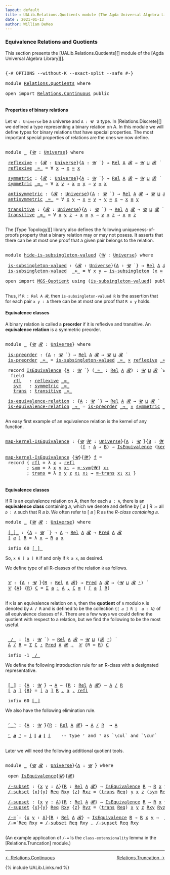 ```yaml
---
layout: default
title : UALib.Relations.Quotients module (The Agda Universal Algebra Library)
date : 2021-01-13
author: William DeMeo
---
```


### <a id="equivalence-relations-and-quotients">Equivalence Relations and Quotients</a>

This section presents the [UALib.Relations.Quotients][] module of the [Agda Universal Algebra Library][].

<pre class="Agda">

<a id="354" class="Symbol">{-#</a> <a id="358" class="Keyword">OPTIONS</a> <a id="366" class="Pragma">--without-K</a> <a id="378" class="Pragma">--exact-split</a> <a id="392" class="Pragma">--safe</a> <a id="399" class="Symbol">#-}</a>

<a id="404" class="Keyword">module</a> <a id="411" href="Relations.Quotients.html" class="Module">Relations.Quotients</a> <a id="431" class="Keyword">where</a>

<a id="438" class="Keyword">open</a> <a id="443" class="Keyword">import</a> <a id="450" href="Relations.Continuous.html" class="Module">Relations.Continuous</a> <a id="471" class="Keyword">public</a>

</pre>


#### <a id="properties-of-binary-relations">Properties of binary relations</a>

Let `𝓤 : Universe` be a universe and `A : 𝓤 ̇` a type.  In [Relations.Discrete][] we defined a type representing a binary relation on A.  In this module we will define types for binary relations that have special properties. The most important special properties of relations are the ones we now define.

<pre class="Agda">

<a id="891" class="Keyword">module</a> <a id="898" href="Relations.Quotients.html#898" class="Module">_</a> <a id="900" class="Symbol">{</a><a id="901" href="Relations.Quotients.html#901" class="Bound">𝓤</a> <a id="903" class="Symbol">:</a> <a id="905" href="Universes.html#205" class="Postulate">Universe</a><a id="913" class="Symbol">}</a> <a id="915" class="Keyword">where</a>

 <a id="923" href="Relations.Quotients.html#923" class="Function">reflexive</a> <a id="933" class="Symbol">:</a> <a id="935" class="Symbol">{</a><a id="936" href="Relations.Quotients.html#936" class="Bound">𝓡</a> <a id="938" class="Symbol">:</a> <a id="940" href="Universes.html#205" class="Postulate">Universe</a><a id="948" class="Symbol">}{</a><a id="950" href="Relations.Quotients.html#950" class="Bound">A</a> <a id="952" class="Symbol">:</a> <a id="954" href="Relations.Quotients.html#901" class="Bound">𝓤</a> <a id="956" href="Universes.html#403" class="Function Operator">̇</a> <a id="958" class="Symbol">}</a> <a id="960" class="Symbol">→</a> <a id="962" href="Relations.Discrete.html#7222" class="Function">Rel</a> <a id="966" href="Relations.Quotients.html#950" class="Bound">A</a> <a id="968" href="Relations.Quotients.html#936" class="Bound">𝓡</a> <a id="970" class="Symbol">→</a> <a id="972" href="Relations.Quotients.html#901" class="Bound">𝓤</a> <a id="974" href="Agda.Primitive.html#636" class="Primitive Operator">⊔</a> <a id="976" href="Relations.Quotients.html#936" class="Bound">𝓡</a> <a id="978" href="Universes.html#403" class="Function Operator">̇</a>
 <a id="981" href="Relations.Quotients.html#923" class="Function">reflexive</a> <a id="991" href="Relations.Quotients.html#991" class="Bound Operator">_≈_</a> <a id="995" class="Symbol">=</a> <a id="997" class="Symbol">∀</a> <a id="999" href="Relations.Quotients.html#999" class="Bound">x</a> <a id="1001" class="Symbol">→</a> <a id="1003" href="Relations.Quotients.html#999" class="Bound">x</a> <a id="1005" href="Relations.Quotients.html#991" class="Bound Operator">≈</a> <a id="1007" href="Relations.Quotients.html#999" class="Bound">x</a>

 <a id="1011" href="Relations.Quotients.html#1011" class="Function">symmetric</a> <a id="1021" class="Symbol">:</a> <a id="1023" class="Symbol">{</a><a id="1024" href="Relations.Quotients.html#1024" class="Bound">𝓡</a> <a id="1026" class="Symbol">:</a> <a id="1028" href="Universes.html#205" class="Postulate">Universe</a><a id="1036" class="Symbol">}{</a><a id="1038" href="Relations.Quotients.html#1038" class="Bound">A</a> <a id="1040" class="Symbol">:</a> <a id="1042" href="Relations.Quotients.html#901" class="Bound">𝓤</a> <a id="1044" href="Universes.html#403" class="Function Operator">̇</a> <a id="1046" class="Symbol">}</a> <a id="1048" class="Symbol">→</a> <a id="1050" href="Relations.Discrete.html#7222" class="Function">Rel</a> <a id="1054" href="Relations.Quotients.html#1038" class="Bound">A</a> <a id="1056" href="Relations.Quotients.html#1024" class="Bound">𝓡</a> <a id="1058" class="Symbol">→</a> <a id="1060" href="Relations.Quotients.html#901" class="Bound">𝓤</a> <a id="1062" href="Agda.Primitive.html#636" class="Primitive Operator">⊔</a> <a id="1064" href="Relations.Quotients.html#1024" class="Bound">𝓡</a> <a id="1066" href="Universes.html#403" class="Function Operator">̇</a>
 <a id="1069" href="Relations.Quotients.html#1011" class="Function">symmetric</a> <a id="1079" href="Relations.Quotients.html#1079" class="Bound Operator">_≈_</a> <a id="1083" class="Symbol">=</a> <a id="1085" class="Symbol">∀</a> <a id="1087" href="Relations.Quotients.html#1087" class="Bound">x</a> <a id="1089" href="Relations.Quotients.html#1089" class="Bound">y</a> <a id="1091" class="Symbol">→</a> <a id="1093" href="Relations.Quotients.html#1087" class="Bound">x</a> <a id="1095" href="Relations.Quotients.html#1079" class="Bound Operator">≈</a> <a id="1097" href="Relations.Quotients.html#1089" class="Bound">y</a> <a id="1099" class="Symbol">→</a> <a id="1101" href="Relations.Quotients.html#1089" class="Bound">y</a> <a id="1103" href="Relations.Quotients.html#1079" class="Bound Operator">≈</a> <a id="1105" href="Relations.Quotients.html#1087" class="Bound">x</a>

 <a id="1109" href="Relations.Quotients.html#1109" class="Function">antisymmetric</a> <a id="1123" class="Symbol">:</a> <a id="1125" class="Symbol">{</a><a id="1126" href="Relations.Quotients.html#1126" class="Bound">𝓡</a> <a id="1128" class="Symbol">:</a> <a id="1130" href="Universes.html#205" class="Postulate">Universe</a><a id="1138" class="Symbol">}{</a><a id="1140" href="Relations.Quotients.html#1140" class="Bound">A</a> <a id="1142" class="Symbol">:</a> <a id="1144" href="Relations.Quotients.html#901" class="Bound">𝓤</a> <a id="1146" href="Universes.html#403" class="Function Operator">̇</a> <a id="1148" class="Symbol">}</a> <a id="1150" class="Symbol">→</a> <a id="1152" href="Relations.Discrete.html#7222" class="Function">Rel</a> <a id="1156" href="Relations.Quotients.html#1140" class="Bound">A</a> <a id="1158" href="Relations.Quotients.html#1126" class="Bound">𝓡</a> <a id="1160" class="Symbol">→</a> <a id="1162" href="Relations.Quotients.html#901" class="Bound">𝓤</a> <a id="1164" href="Agda.Primitive.html#636" class="Primitive Operator">⊔</a> <a id="1166" href="Relations.Quotients.html#1126" class="Bound">𝓡</a> <a id="1168" href="Universes.html#403" class="Function Operator">̇</a>
 <a id="1171" href="Relations.Quotients.html#1109" class="Function">antisymmetric</a> <a id="1185" href="Relations.Quotients.html#1185" class="Bound Operator">_≈_</a> <a id="1189" class="Symbol">=</a> <a id="1191" class="Symbol">∀</a> <a id="1193" href="Relations.Quotients.html#1193" class="Bound">x</a> <a id="1195" href="Relations.Quotients.html#1195" class="Bound">y</a> <a id="1197" class="Symbol">→</a> <a id="1199" href="Relations.Quotients.html#1193" class="Bound">x</a> <a id="1201" href="Relations.Quotients.html#1185" class="Bound Operator">≈</a> <a id="1203" href="Relations.Quotients.html#1195" class="Bound">y</a> <a id="1205" class="Symbol">→</a> <a id="1207" href="Relations.Quotients.html#1195" class="Bound">y</a> <a id="1209" href="Relations.Quotients.html#1185" class="Bound Operator">≈</a> <a id="1211" href="Relations.Quotients.html#1193" class="Bound">x</a> <a id="1213" class="Symbol">→</a> <a id="1215" href="Relations.Quotients.html#1193" class="Bound">x</a> <a id="1217" href="Prelude.Equality.html#1398" class="Datatype Operator">≡</a> <a id="1219" href="Relations.Quotients.html#1195" class="Bound">y</a>

 <a id="1223" href="Relations.Quotients.html#1223" class="Function">transitive</a> <a id="1234" class="Symbol">:</a> <a id="1236" class="Symbol">{</a><a id="1237" href="Relations.Quotients.html#1237" class="Bound">𝓡</a> <a id="1239" class="Symbol">:</a> <a id="1241" href="Universes.html#205" class="Postulate">Universe</a><a id="1249" class="Symbol">}{</a><a id="1251" href="Relations.Quotients.html#1251" class="Bound">A</a> <a id="1253" class="Symbol">:</a> <a id="1255" href="Relations.Quotients.html#901" class="Bound">𝓤</a> <a id="1257" href="Universes.html#403" class="Function Operator">̇</a> <a id="1259" class="Symbol">}</a> <a id="1261" class="Symbol">→</a> <a id="1263" href="Relations.Discrete.html#7222" class="Function">Rel</a> <a id="1267" href="Relations.Quotients.html#1251" class="Bound">A</a> <a id="1269" href="Relations.Quotients.html#1237" class="Bound">𝓡</a> <a id="1271" class="Symbol">→</a> <a id="1273" href="Relations.Quotients.html#901" class="Bound">𝓤</a> <a id="1275" href="Agda.Primitive.html#636" class="Primitive Operator">⊔</a> <a id="1277" href="Relations.Quotients.html#1237" class="Bound">𝓡</a> <a id="1279" href="Universes.html#403" class="Function Operator">̇</a>
 <a id="1282" href="Relations.Quotients.html#1223" class="Function">transitive</a> <a id="1293" href="Relations.Quotients.html#1293" class="Bound Operator">_≈_</a> <a id="1297" class="Symbol">=</a> <a id="1299" class="Symbol">∀</a> <a id="1301" href="Relations.Quotients.html#1301" class="Bound">x</a> <a id="1303" href="Relations.Quotients.html#1303" class="Bound">y</a> <a id="1305" href="Relations.Quotients.html#1305" class="Bound">z</a> <a id="1307" class="Symbol">→</a> <a id="1309" href="Relations.Quotients.html#1301" class="Bound">x</a> <a id="1311" href="Relations.Quotients.html#1293" class="Bound Operator">≈</a> <a id="1313" href="Relations.Quotients.html#1303" class="Bound">y</a> <a id="1315" class="Symbol">→</a> <a id="1317" href="Relations.Quotients.html#1303" class="Bound">y</a> <a id="1319" href="Relations.Quotients.html#1293" class="Bound Operator">≈</a> <a id="1321" href="Relations.Quotients.html#1305" class="Bound">z</a> <a id="1323" class="Symbol">→</a> <a id="1325" href="Relations.Quotients.html#1301" class="Bound">x</a> <a id="1327" href="Relations.Quotients.html#1293" class="Bound Operator">≈</a> <a id="1329" href="Relations.Quotients.html#1305" class="Bound">z</a>

</pre>

The [Type Topology][] library also defines the following uniqueness-of-proofs property that a binary relation may or may not posess. It asserts that there can be at most one proof that a given pair belongs to the relation.

<pre class="Agda">

<a id="1582" class="Keyword">module</a> <a id="hide-is-subsingleton-valued"></a><a id="1589" href="Relations.Quotients.html#1589" class="Module">hide-is-subsingleton-valued</a> <a id="1617" class="Symbol">{</a><a id="1618" href="Relations.Quotients.html#1618" class="Bound">𝓤</a> <a id="1620" class="Symbol">:</a> <a id="1622" href="Universes.html#205" class="Postulate">Universe</a><a id="1630" class="Symbol">}</a> <a id="1632" class="Keyword">where</a>

 <a id="hide-is-subsingleton-valued.is-subsingleton-valued"></a><a id="1640" href="Relations.Quotients.html#1640" class="Function">is-subsingleton-valued</a> <a id="1663" class="Symbol">:</a> <a id="1665" class="Symbol">{</a><a id="1666" href="Relations.Quotients.html#1666" class="Bound">𝓡</a> <a id="1668" class="Symbol">:</a> <a id="1670" href="Universes.html#205" class="Postulate">Universe</a><a id="1678" class="Symbol">}{</a><a id="1680" href="Relations.Quotients.html#1680" class="Bound">A</a> <a id="1682" class="Symbol">:</a> <a id="1684" href="Relations.Quotients.html#1618" class="Bound">𝓤</a> <a id="1686" href="Universes.html#403" class="Function Operator">̇</a> <a id="1688" class="Symbol">}</a> <a id="1690" class="Symbol">→</a> <a id="1692" href="Relations.Discrete.html#7222" class="Function">Rel</a> <a id="1696" href="Relations.Quotients.html#1680" class="Bound">A</a> <a id="1698" href="Relations.Quotients.html#1666" class="Bound">𝓡</a> <a id="1700" class="Symbol">→</a> <a id="1702" href="Relations.Quotients.html#1618" class="Bound">𝓤</a> <a id="1704" href="Agda.Primitive.html#636" class="Primitive Operator">⊔</a> <a id="1706" href="Relations.Quotients.html#1666" class="Bound">𝓡</a> <a id="1708" href="Universes.html#403" class="Function Operator">̇</a>
 <a id="1711" href="Relations.Quotients.html#1640" class="Function">is-subsingleton-valued</a>  <a id="1735" href="Relations.Quotients.html#1735" class="Bound Operator">_≈_</a> <a id="1739" class="Symbol">=</a> <a id="1741" class="Symbol">∀</a> <a id="1743" href="Relations.Quotients.html#1743" class="Bound">x</a> <a id="1745" href="Relations.Quotients.html#1745" class="Bound">y</a> <a id="1747" class="Symbol">→</a> <a id="1749" href="MGS-Basic-UF.html#743" class="Function">is-subsingleton</a> <a id="1765" class="Symbol">(</a><a id="1766" href="Relations.Quotients.html#1743" class="Bound">x</a> <a id="1768" href="Relations.Quotients.html#1735" class="Bound Operator">≈</a> <a id="1770" href="Relations.Quotients.html#1745" class="Bound">y</a><a id="1771" class="Symbol">)</a>

<a id="1774" class="Keyword">open</a> <a id="1779" class="Keyword">import</a> <a id="1786" href="MGS-Quotient.html" class="Module">MGS-Quotient</a> <a id="1799" class="Keyword">using</a> <a id="1805" class="Symbol">(</a><a id="1806" href="MGS-Quotient.html#398" class="Function">is-subsingleton-valued</a><a id="1828" class="Symbol">)</a> <a id="1830" class="Keyword">public</a>

</pre>

Thus, if `R : Rel A 𝓡`, then `is-subsingleton-valued R` is the assertion that for each pair `x y : A` there can be at most one proof that `R x y` holds.



#### <a id="equivalence-classes">Equivalence classes</a>

A binary relation is called a **preorder** if it is reflexive and transitive. An **equivalence relation** is a symmetric preorder.


<pre class="Agda">

<a id="2211" class="Keyword">module</a> <a id="2218" href="Relations.Quotients.html#2218" class="Module">_</a> <a id="2220" class="Symbol">{</a><a id="2221" href="Relations.Quotients.html#2221" class="Bound">𝓤</a> <a id="2223" href="Relations.Quotients.html#2223" class="Bound">𝓡</a> <a id="2225" class="Symbol">:</a> <a id="2227" href="Universes.html#205" class="Postulate">Universe</a><a id="2235" class="Symbol">}</a> <a id="2237" class="Keyword">where</a>

 <a id="2245" href="Relations.Quotients.html#2245" class="Function">is-preorder</a> <a id="2257" class="Symbol">:</a> <a id="2259" class="Symbol">{</a><a id="2260" href="Relations.Quotients.html#2260" class="Bound">A</a> <a id="2262" class="Symbol">:</a> <a id="2264" href="Relations.Quotients.html#2221" class="Bound">𝓤</a> <a id="2266" href="Universes.html#403" class="Function Operator">̇</a> <a id="2268" class="Symbol">}</a> <a id="2270" class="Symbol">→</a> <a id="2272" href="Relations.Discrete.html#7222" class="Function">Rel</a> <a id="2276" href="Relations.Quotients.html#2260" class="Bound">A</a> <a id="2278" href="Relations.Quotients.html#2223" class="Bound">𝓡</a> <a id="2280" class="Symbol">→</a> <a id="2282" href="Relations.Quotients.html#2221" class="Bound">𝓤</a> <a id="2284" href="Agda.Primitive.html#636" class="Primitive Operator">⊔</a> <a id="2286" href="Relations.Quotients.html#2223" class="Bound">𝓡</a> <a id="2288" href="Universes.html#403" class="Function Operator">̇</a>
 <a id="2291" href="Relations.Quotients.html#2245" class="Function">is-preorder</a> <a id="2303" href="Relations.Quotients.html#2303" class="Bound Operator">_≈_</a> <a id="2307" class="Symbol">=</a> <a id="2309" href="MGS-Quotient.html#398" class="Function">is-subsingleton-valued</a> <a id="2332" href="Relations.Quotients.html#2303" class="Bound Operator">_≈_</a> <a id="2336" href="MGS-MLTT.html#3515" class="Function Operator">×</a> <a id="2338" href="Relations.Quotients.html#923" class="Function">reflexive</a> <a id="2348" href="Relations.Quotients.html#2303" class="Bound Operator">_≈_</a> <a id="2352" href="MGS-MLTT.html#3515" class="Function Operator">×</a> <a id="2354" href="Relations.Quotients.html#1223" class="Function">transitive</a> <a id="2365" href="Relations.Quotients.html#2303" class="Bound Operator">_≈_</a>

 <a id="2371" class="Keyword">record</a> <a id="2378" href="Relations.Quotients.html#2378" class="Record">IsEquivalence</a> <a id="2392" class="Symbol">{</a><a id="2393" href="Relations.Quotients.html#2393" class="Bound">A</a> <a id="2395" class="Symbol">:</a> <a id="2397" href="Relations.Quotients.html#2221" class="Bound">𝓤</a> <a id="2399" href="Universes.html#403" class="Function Operator">̇</a> <a id="2401" class="Symbol">}</a> <a id="2403" class="Symbol">(</a><a id="2404" href="Relations.Quotients.html#2404" class="Bound Operator">_≈_</a> <a id="2408" class="Symbol">:</a> <a id="2410" href="Relations.Discrete.html#7222" class="Function">Rel</a> <a id="2414" href="Relations.Quotients.html#2393" class="Bound">A</a> <a id="2416" href="Relations.Quotients.html#2223" class="Bound">𝓡</a><a id="2417" class="Symbol">)</a> <a id="2419" class="Symbol">:</a> <a id="2421" href="Relations.Quotients.html#2221" class="Bound">𝓤</a> <a id="2423" href="Agda.Primitive.html#636" class="Primitive Operator">⊔</a> <a id="2425" href="Relations.Quotients.html#2223" class="Bound">𝓡</a> <a id="2427" href="Universes.html#403" class="Function Operator">̇</a> <a id="2429" class="Keyword">where</a>
  <a id="2437" class="Keyword">field</a>
   <a id="2446" href="Relations.Quotients.html#2446" class="Field">rfl</a>   <a id="2452" class="Symbol">:</a> <a id="2454" href="Relations.Quotients.html#923" class="Function">reflexive</a> <a id="2464" href="Relations.Quotients.html#2404" class="Bound Operator">_≈_</a>
   <a id="2471" href="Relations.Quotients.html#2471" class="Field">sym</a>   <a id="2477" class="Symbol">:</a> <a id="2479" href="Relations.Quotients.html#1011" class="Function">symmetric</a> <a id="2489" href="Relations.Quotients.html#2404" class="Bound Operator">_≈_</a>
   <a id="2496" href="Relations.Quotients.html#2496" class="Field">trans</a> <a id="2502" class="Symbol">:</a> <a id="2504" href="Relations.Quotients.html#1223" class="Function">transitive</a> <a id="2515" href="Relations.Quotients.html#2404" class="Bound Operator">_≈_</a>

 <a id="2521" href="Relations.Quotients.html#2521" class="Function">is-equivalence-relation</a> <a id="2545" class="Symbol">:</a> <a id="2547" class="Symbol">{</a><a id="2548" href="Relations.Quotients.html#2548" class="Bound">A</a> <a id="2550" class="Symbol">:</a> <a id="2552" href="Relations.Quotients.html#2221" class="Bound">𝓤</a> <a id="2554" href="Universes.html#403" class="Function Operator">̇</a> <a id="2556" class="Symbol">}</a> <a id="2558" class="Symbol">→</a> <a id="2560" href="Relations.Discrete.html#7222" class="Function">Rel</a> <a id="2564" href="Relations.Quotients.html#2548" class="Bound">A</a> <a id="2566" href="Relations.Quotients.html#2223" class="Bound">𝓡</a> <a id="2568" class="Symbol">→</a> <a id="2570" href="Relations.Quotients.html#2221" class="Bound">𝓤</a> <a id="2572" href="Agda.Primitive.html#636" class="Primitive Operator">⊔</a> <a id="2574" href="Relations.Quotients.html#2223" class="Bound">𝓡</a> <a id="2576" href="Universes.html#403" class="Function Operator">̇</a>
 <a id="2579" href="Relations.Quotients.html#2521" class="Function">is-equivalence-relation</a> <a id="2603" href="Relations.Quotients.html#2603" class="Bound Operator">_≈_</a> <a id="2607" class="Symbol">=</a> <a id="2609" href="Relations.Quotients.html#2245" class="Function">is-preorder</a> <a id="2621" href="Relations.Quotients.html#2603" class="Bound Operator">_≈_</a> <a id="2625" href="MGS-MLTT.html#3515" class="Function Operator">×</a> <a id="2627" href="Relations.Quotients.html#1011" class="Function">symmetric</a> <a id="2637" href="Relations.Quotients.html#2603" class="Bound Operator">_≈_</a>

</pre>

An easy first example of an equivalence relation is the kernel of any function.

<pre class="Agda">

<a id="map-kernel-IsEquivalence"></a><a id="2749" href="Relations.Quotients.html#2749" class="Function">map-kernel-IsEquivalence</a> <a id="2774" class="Symbol">:</a> <a id="2776" class="Symbol">{</a><a id="2777" href="Relations.Quotients.html#2777" class="Bound">𝓤</a> <a id="2779" href="Relations.Quotients.html#2779" class="Bound">𝓦</a> <a id="2781" class="Symbol">:</a> <a id="2783" href="Universes.html#205" class="Postulate">Universe</a><a id="2791" class="Symbol">}{</a><a id="2793" href="Relations.Quotients.html#2793" class="Bound">A</a> <a id="2795" class="Symbol">:</a> <a id="2797" href="Relations.Quotients.html#2777" class="Bound">𝓤</a> <a id="2799" href="Universes.html#403" class="Function Operator">̇</a><a id="2800" class="Symbol">}{</a><a id="2802" href="Relations.Quotients.html#2802" class="Bound">B</a> <a id="2804" class="Symbol">:</a> <a id="2806" href="Relations.Quotients.html#2779" class="Bound">𝓦</a> <a id="2808" href="Universes.html#403" class="Function Operator">̇</a><a id="2809" class="Symbol">}</a>
                            <a id="2839" class="Symbol">(</a><a id="2840" href="Relations.Quotients.html#2840" class="Bound">f</a> <a id="2842" class="Symbol">:</a> <a id="2844" href="Relations.Quotients.html#2793" class="Bound">A</a> <a id="2846" class="Symbol">→</a> <a id="2848" href="Relations.Quotients.html#2802" class="Bound">B</a><a id="2849" class="Symbol">)</a> <a id="2851" class="Symbol">→</a> <a id="2853" href="Relations.Quotients.html#2378" class="Record">IsEquivalence</a> <a id="2867" class="Symbol">(</a><a id="2868" href="Relations.Discrete.html#7775" class="Function">ker</a><a id="2871" class="Symbol">{</a><a id="2872" href="Relations.Quotients.html#2777" class="Bound">𝓤</a><a id="2873" class="Symbol">}{</a><a id="2875" href="Relations.Quotients.html#2779" class="Bound">𝓦</a><a id="2876" class="Symbol">}</a> <a id="2878" href="Relations.Quotients.html#2840" class="Bound">f</a><a id="2879" class="Symbol">)</a>

<a id="2882" href="Relations.Quotients.html#2749" class="Function">map-kernel-IsEquivalence</a> <a id="2907" class="Symbol">{</a><a id="2908" href="Relations.Quotients.html#2908" class="Bound">𝓤</a><a id="2909" class="Symbol">}{</a><a id="2911" href="Relations.Quotients.html#2911" class="Bound">𝓦</a><a id="2912" class="Symbol">}</a> <a id="2914" href="Relations.Quotients.html#2914" class="Bound">f</a> <a id="2916" class="Symbol">=</a>
 <a id="2919" class="Keyword">record</a> <a id="2926" class="Symbol">{</a> <a id="2928" href="Relations.Quotients.html#2446" class="Field">rfl</a> <a id="2932" class="Symbol">=</a> <a id="2934" class="Symbol">λ</a> <a id="2936" href="Relations.Quotients.html#2936" class="Bound">x</a> <a id="2938" class="Symbol">→</a> <a id="2940" href="Identity-Type.html#162" class="InductiveConstructor">refl</a>
        <a id="2953" class="Symbol">;</a> <a id="2955" href="Relations.Quotients.html#2471" class="Field">sym</a> <a id="2959" class="Symbol">=</a> <a id="2961" class="Symbol">λ</a> <a id="2963" href="Relations.Quotients.html#2963" class="Bound">x</a> <a id="2965" href="Relations.Quotients.html#2965" class="Bound">y</a> <a id="2967" href="Relations.Quotients.html#2967" class="Bound">x₁</a> <a id="2970" class="Symbol">→</a> <a id="2972" href="Prelude.Equality.html#1977" class="Function">≡-sym</a><a id="2977" class="Symbol">{</a><a id="2978" href="Relations.Quotients.html#2911" class="Bound">𝓦</a><a id="2979" class="Symbol">}</a> <a id="2981" href="Relations.Quotients.html#2967" class="Bound">x₁</a>
        <a id="2992" class="Symbol">;</a> <a id="2994" href="Relations.Quotients.html#2496" class="Field">trans</a> <a id="3000" class="Symbol">=</a> <a id="3002" class="Symbol">λ</a> <a id="3004" href="Relations.Quotients.html#3004" class="Bound">x</a> <a id="3006" href="Relations.Quotients.html#3006" class="Bound">y</a> <a id="3008" href="Relations.Quotients.html#3008" class="Bound">z</a> <a id="3010" href="Relations.Quotients.html#3010" class="Bound">x₁</a> <a id="3013" href="Relations.Quotients.html#3013" class="Bound">x₂</a> <a id="3016" class="Symbol">→</a> <a id="3018" href="Prelude.Equality.html#2122" class="Function">≡-trans</a> <a id="3026" href="Relations.Quotients.html#3010" class="Bound">x₁</a> <a id="3029" href="Relations.Quotients.html#3013" class="Bound">x₂</a> <a id="3032" class="Symbol">}</a>

</pre>




#### <a id="equivalence-classes">Equivalence classes</a>

If R is an equivalence relation on A, then for each `𝑎 : A`, there is an **equivalence class** containing 𝑎, which we denote and define by [ 𝑎 ] R := all `𝑏 : A` such that R 𝑎 𝑏. We often refer to [ 𝑎 ] R as the *R-class containing* 𝑎.

<pre class="Agda">
<a id="3358" class="Keyword">module</a> <a id="3365" href="Relations.Quotients.html#3365" class="Module">_</a> <a id="3367" class="Symbol">{</a><a id="3368" href="Relations.Quotients.html#3368" class="Bound">𝓤</a> <a id="3370" href="Relations.Quotients.html#3370" class="Bound">𝓡</a> <a id="3372" class="Symbol">:</a> <a id="3374" href="Universes.html#205" class="Postulate">Universe</a><a id="3382" class="Symbol">}</a> <a id="3384" class="Keyword">where</a>

 <a id="3392" href="Relations.Quotients.html#3392" class="Function Operator">[_]_</a> <a id="3397" class="Symbol">:</a> <a id="3399" class="Symbol">{</a><a id="3400" href="Relations.Quotients.html#3400" class="Bound">A</a> <a id="3402" class="Symbol">:</a> <a id="3404" href="Relations.Quotients.html#3368" class="Bound">𝓤</a> <a id="3406" href="Universes.html#403" class="Function Operator">̇</a> <a id="3408" class="Symbol">}</a> <a id="3410" class="Symbol">→</a> <a id="3412" href="Relations.Quotients.html#3400" class="Bound">A</a> <a id="3414" class="Symbol">→</a> <a id="3416" href="Relations.Discrete.html#7222" class="Function">Rel</a> <a id="3420" href="Relations.Quotients.html#3400" class="Bound">A</a> <a id="3422" href="Relations.Quotients.html#3370" class="Bound">𝓡</a> <a id="3424" class="Symbol">→</a> <a id="3426" href="Relations.Discrete.html#1660" class="Function">Pred</a> <a id="3431" href="Relations.Quotients.html#3400" class="Bound">A</a> <a id="3433" href="Relations.Quotients.html#3370" class="Bound">𝓡</a>
 <a id="3436" href="Relations.Quotients.html#3392" class="Function Operator">[</a> <a id="3438" href="Relations.Quotients.html#3438" class="Bound">𝑎</a> <a id="3440" href="Relations.Quotients.html#3392" class="Function Operator">]</a> <a id="3442" href="Relations.Quotients.html#3442" class="Bound">R</a> <a id="3444" class="Symbol">=</a> <a id="3446" class="Symbol">λ</a> <a id="3448" href="Relations.Quotients.html#3448" class="Bound">x</a> <a id="3450" class="Symbol">→</a> <a id="3452" href="Relations.Quotients.html#3442" class="Bound">R</a> <a id="3454" href="Relations.Quotients.html#3438" class="Bound">𝑎</a> <a id="3456" href="Relations.Quotients.html#3448" class="Bound">x</a>

 <a id="3460" class="Keyword">infix</a> <a id="3466" class="Number">60</a> <a id="3469" href="Relations.Quotients.html#3392" class="Function Operator">[_]_</a>
</pre>

So, `x ∈ [ a ] R` if and only if `R a x`, as desired.

We define type of all R-classes of the relation `R` as follows.

<pre class="Agda">

 <a id="3621" href="Relations.Quotients.html#3621" class="Function">𝒞</a> <a id="3623" class="Symbol">:</a> <a id="3625" class="Symbol">{</a><a id="3626" href="Relations.Quotients.html#3626" class="Bound">A</a> <a id="3628" class="Symbol">:</a> <a id="3630" href="Relations.Quotients.html#3368" class="Bound">𝓤</a> <a id="3632" href="Universes.html#403" class="Function Operator">̇</a><a id="3633" class="Symbol">}{</a><a id="3635" href="Relations.Quotients.html#3635" class="Bound">R</a> <a id="3637" class="Symbol">:</a> <a id="3639" href="Relations.Discrete.html#7222" class="Function">Rel</a> <a id="3643" href="Relations.Quotients.html#3626" class="Bound">A</a> <a id="3645" href="Relations.Quotients.html#3370" class="Bound">𝓡</a><a id="3646" class="Symbol">}</a> <a id="3648" class="Symbol">→</a> <a id="3650" href="Relations.Discrete.html#1660" class="Function">Pred</a> <a id="3655" href="Relations.Quotients.html#3626" class="Bound">A</a> <a id="3657" href="Relations.Quotients.html#3370" class="Bound">𝓡</a> <a id="3659" class="Symbol">→</a> <a id="3661" class="Symbol">(</a><a id="3662" href="Relations.Quotients.html#3368" class="Bound">𝓤</a> <a id="3664" href="Agda.Primitive.html#636" class="Primitive Operator">⊔</a> <a id="3666" href="Relations.Quotients.html#3370" class="Bound">𝓡</a> <a id="3668" href="Universes.html#181" class="Primitive Operator">⁺</a><a id="3669" class="Symbol">)</a> <a id="3671" href="Universes.html#403" class="Function Operator">̇</a>
 <a id="3674" href="Relations.Quotients.html#3621" class="Function">𝒞</a> <a id="3676" class="Symbol">{</a><a id="3677" href="Relations.Quotients.html#3677" class="Bound">A</a><a id="3678" class="Symbol">}</a> <a id="3680" class="Symbol">{</a><a id="3681" href="Relations.Quotients.html#3681" class="Bound">R</a><a id="3682" class="Symbol">}</a> <a id="3684" href="Relations.Quotients.html#3684" class="Bound">C</a> <a id="3686" class="Symbol">=</a> <a id="3688" href="MGS-MLTT.html#3074" class="Function">Σ</a> <a id="3690" href="Relations.Quotients.html#3690" class="Bound">a</a> <a id="3692" href="MGS-MLTT.html#3074" class="Function">꞉</a> <a id="3694" href="Relations.Quotients.html#3677" class="Bound">A</a> <a id="3696" href="MGS-MLTT.html#3074" class="Function">,</a> <a id="3698" href="Relations.Quotients.html#3684" class="Bound">C</a> <a id="3700" href="Prelude.Equality.html#1398" class="Datatype Operator">≡</a> <a id="3702" class="Symbol">(</a> <a id="3704" href="Relations.Quotients.html#3392" class="Function Operator">[</a> <a id="3706" href="Relations.Quotients.html#3690" class="Bound">a</a> <a id="3708" href="Relations.Quotients.html#3392" class="Function Operator">]</a> <a id="3710" href="Relations.Quotients.html#3681" class="Bound">R</a><a id="3711" class="Symbol">)</a>

</pre>

If `R` is an equivalence relation on `A`, then the **quotient** of `A` modulo `R` is denoted by `A / R` and is defined to be the collection `{[ 𝑎 ] R ∣  𝑎 : A}` of all equivalence classes of `R`. There are a few ways we could define the quotient with respect to a relation, but we find the following to be the most useful.

<pre class="Agda">

 <a id="4065" href="Relations.Quotients.html#4065" class="Function Operator">_/_</a> <a id="4069" class="Symbol">:</a> <a id="4071" class="Symbol">(</a><a id="4072" href="Relations.Quotients.html#4072" class="Bound">A</a> <a id="4074" class="Symbol">:</a> <a id="4076" href="Relations.Quotients.html#3368" class="Bound">𝓤</a> <a id="4078" href="Universes.html#403" class="Function Operator">̇</a> <a id="4080" class="Symbol">)</a> <a id="4082" class="Symbol">→</a> <a id="4084" href="Relations.Discrete.html#7222" class="Function">Rel</a> <a id="4088" href="Relations.Quotients.html#4072" class="Bound">A</a> <a id="4090" href="Relations.Quotients.html#3370" class="Bound">𝓡</a> <a id="4092" class="Symbol">→</a> <a id="4094" href="Relations.Quotients.html#3368" class="Bound">𝓤</a> <a id="4096" href="Agda.Primitive.html#636" class="Primitive Operator">⊔</a> <a id="4098" class="Symbol">(</a><a id="4099" href="Relations.Quotients.html#3370" class="Bound">𝓡</a> <a id="4101" href="Universes.html#181" class="Primitive Operator">⁺</a><a id="4102" class="Symbol">)</a> <a id="4104" href="Universes.html#403" class="Function Operator">̇</a>
 <a id="4107" href="Relations.Quotients.html#4107" class="Bound">A</a> <a id="4109" href="Relations.Quotients.html#4065" class="Function Operator">/</a> <a id="4111" href="Relations.Quotients.html#4111" class="Bound">R</a> <a id="4113" class="Symbol">=</a> <a id="4115" href="MGS-MLTT.html#3074" class="Function">Σ</a> <a id="4117" href="Relations.Quotients.html#4117" class="Bound">C</a> <a id="4119" href="MGS-MLTT.html#3074" class="Function">꞉</a> <a id="4121" href="Relations.Discrete.html#1660" class="Function">Pred</a> <a id="4126" href="Relations.Quotients.html#4107" class="Bound">A</a> <a id="4128" href="Relations.Quotients.html#3370" class="Bound">𝓡</a> <a id="4130" href="MGS-MLTT.html#3074" class="Function">,</a>  <a id="4133" href="Relations.Quotients.html#3621" class="Function">𝒞</a> <a id="4135" class="Symbol">{</a><a id="4136" class="Argument">R</a> <a id="4138" class="Symbol">=</a> <a id="4140" href="Relations.Quotients.html#4111" class="Bound">R</a><a id="4141" class="Symbol">}</a> <a id="4143" href="Relations.Quotients.html#4117" class="Bound">C</a>

 <a id="4147" class="Keyword">infix</a> <a id="4153" class="Number">-1</a> <a id="4156" href="Relations.Quotients.html#4065" class="Function Operator">_/_</a>
</pre>

We define the following introduction rule for an R-class with a designated representative.

<pre class="Agda">

 <a id="4279" href="Relations.Quotients.html#4279" class="Function Operator">⟦_⟧</a> <a id="4283" class="Symbol">:</a> <a id="4285" class="Symbol">{</a><a id="4286" href="Relations.Quotients.html#4286" class="Bound">A</a> <a id="4288" class="Symbol">:</a> <a id="4290" href="Relations.Quotients.html#3368" class="Bound">𝓤</a> <a id="4292" href="Universes.html#403" class="Function Operator">̇</a><a id="4293" class="Symbol">}</a> <a id="4295" class="Symbol">→</a> <a id="4297" href="Relations.Quotients.html#4286" class="Bound">A</a> <a id="4299" class="Symbol">→</a> <a id="4301" class="Symbol">{</a><a id="4302" href="Relations.Quotients.html#4302" class="Bound">R</a> <a id="4304" class="Symbol">:</a> <a id="4306" href="Relations.Discrete.html#7222" class="Function">Rel</a> <a id="4310" href="Relations.Quotients.html#4286" class="Bound">A</a> <a id="4312" href="Relations.Quotients.html#3370" class="Bound">𝓡</a><a id="4313" class="Symbol">}</a> <a id="4315" class="Symbol">→</a> <a id="4317" href="Relations.Quotients.html#4286" class="Bound">A</a> <a id="4319" href="Relations.Quotients.html#4065" class="Function Operator">/</a> <a id="4321" href="Relations.Quotients.html#4302" class="Bound">R</a>
 <a id="4324" href="Relations.Quotients.html#4279" class="Function Operator">⟦</a> <a id="4326" href="Relations.Quotients.html#4326" class="Bound">a</a> <a id="4328" href="Relations.Quotients.html#4279" class="Function Operator">⟧</a> <a id="4330" class="Symbol">{</a><a id="4331" href="Relations.Quotients.html#4331" class="Bound">R</a><a id="4332" class="Symbol">}</a> <a id="4334" class="Symbol">=</a> <a id="4336" href="Relations.Quotients.html#3392" class="Function Operator">[</a> <a id="4338" href="Relations.Quotients.html#4326" class="Bound">a</a> <a id="4340" href="Relations.Quotients.html#3392" class="Function Operator">]</a> <a id="4342" href="Relations.Quotients.html#4331" class="Bound">R</a> <a id="4344" href="Prelude.Preliminaries.html#11707" class="InductiveConstructor Operator">,</a> <a id="4346" href="Relations.Quotients.html#4326" class="Bound">a</a> <a id="4348" href="Prelude.Preliminaries.html#11707" class="InductiveConstructor Operator">,</a> <a id="4350" href="Identity-Type.html#162" class="InductiveConstructor">refl</a>

 <a id="4357" class="Keyword">infix</a> <a id="4363" class="Number">60</a> <a id="4366" href="Relations.Quotients.html#4279" class="Function Operator">⟦_⟧</a>
</pre>

We also have the following elimination rule.

<pre class="Agda">

 <a id="4443" href="Relations.Quotients.html#4443" class="Function Operator">⌜_⌝</a> <a id="4447" class="Symbol">:</a> <a id="4449" class="Symbol">{</a><a id="4450" href="Relations.Quotients.html#4450" class="Bound">A</a> <a id="4452" class="Symbol">:</a> <a id="4454" href="Relations.Quotients.html#3368" class="Bound">𝓤</a> <a id="4456" href="Universes.html#403" class="Function Operator">̇</a><a id="4457" class="Symbol">}{</a><a id="4459" href="Relations.Quotients.html#4459" class="Bound">R</a> <a id="4461" class="Symbol">:</a> <a id="4463" href="Relations.Discrete.html#7222" class="Function">Rel</a> <a id="4467" href="Relations.Quotients.html#4450" class="Bound">A</a> <a id="4469" href="Relations.Quotients.html#3370" class="Bound">𝓡</a><a id="4470" class="Symbol">}</a> <a id="4472" class="Symbol">→</a> <a id="4474" href="Relations.Quotients.html#4450" class="Bound">A</a> <a id="4476" href="Relations.Quotients.html#4065" class="Function Operator">/</a> <a id="4478" href="Relations.Quotients.html#4459" class="Bound">R</a>  <a id="4481" class="Symbol">→</a> <a id="4483" href="Relations.Quotients.html#4450" class="Bound">A</a>

 <a id="4487" href="Relations.Quotients.html#4443" class="Function Operator">⌜</a> <a id="4489" href="Relations.Quotients.html#4489" class="Bound">𝒂</a> <a id="4491" href="Relations.Quotients.html#4443" class="Function Operator">⌝</a> <a id="4493" class="Symbol">=</a> <a id="4495" href="Prelude.Preliminaries.html#12379" class="Function Operator">∣</a> <a id="4497" href="Prelude.Preliminaries.html#12457" class="Function Operator">∥</a> <a id="4499" href="Relations.Quotients.html#4489" class="Bound">𝒂</a> <a id="4501" href="Prelude.Preliminaries.html#12457" class="Function Operator">∥</a> <a id="4503" href="Prelude.Preliminaries.html#12379" class="Function Operator">∣</a>    <a id="4508" class="Comment">-- type ⌜ and ⌝ as `\cul` and `\cur`</a>

</pre>

Later we will need the following additional quotient tools.

<pre class="Agda">

<a id="4633" class="Keyword">module</a> <a id="4640" href="Relations.Quotients.html#4640" class="Module">_</a> <a id="4642" class="Symbol">{</a><a id="4643" href="Relations.Quotients.html#4643" class="Bound">𝓤</a> <a id="4645" href="Relations.Quotients.html#4645" class="Bound">𝓡</a> <a id="4647" class="Symbol">:</a> <a id="4649" href="Universes.html#205" class="Postulate">Universe</a><a id="4657" class="Symbol">}{</a><a id="4659" href="Relations.Quotients.html#4659" class="Bound">A</a> <a id="4661" class="Symbol">:</a> <a id="4663" href="Relations.Quotients.html#4643" class="Bound">𝓤</a> <a id="4665" href="Universes.html#403" class="Function Operator">̇</a><a id="4666" class="Symbol">}</a> <a id="4668" class="Keyword">where</a>

 <a id="4676" class="Keyword">open</a> <a id="4681" href="Relations.Quotients.html#2378" class="Module">IsEquivalence</a><a id="4694" class="Symbol">{</a><a id="4695" href="Relations.Quotients.html#4643" class="Bound">𝓤</a><a id="4696" class="Symbol">}{</a><a id="4698" href="Relations.Quotients.html#4645" class="Bound">𝓡</a><a id="4699" class="Symbol">}</a>

 <a id="4703" href="Relations.Quotients.html#4703" class="Function">/-subset</a> <a id="4712" class="Symbol">:</a> <a id="4714" class="Symbol">{</a><a id="4715" href="Relations.Quotients.html#4715" class="Bound">x</a> <a id="4717" href="Relations.Quotients.html#4717" class="Bound">y</a> <a id="4719" class="Symbol">:</a> <a id="4721" href="Relations.Quotients.html#4659" class="Bound">A</a><a id="4722" class="Symbol">}{</a><a id="4724" href="Relations.Quotients.html#4724" class="Bound">R</a> <a id="4726" class="Symbol">:</a> <a id="4728" href="Relations.Discrete.html#7222" class="Function">Rel</a> <a id="4732" href="Relations.Quotients.html#4659" class="Bound">A</a> <a id="4734" href="Relations.Quotients.html#4645" class="Bound">𝓡</a><a id="4735" class="Symbol">}</a> <a id="4737" class="Symbol">→</a> <a id="4739" href="Relations.Quotients.html#2378" class="Record">IsEquivalence</a> <a id="4753" href="Relations.Quotients.html#4724" class="Bound">R</a> <a id="4755" class="Symbol">→</a> <a id="4757" href="Relations.Quotients.html#4724" class="Bound">R</a> <a id="4759" href="Relations.Quotients.html#4715" class="Bound">x</a> <a id="4761" href="Relations.Quotients.html#4717" class="Bound">y</a> <a id="4763" class="Symbol">→</a>  <a id="4766" href="Relations.Quotients.html#3392" class="Function Operator">[</a> <a id="4768" href="Relations.Quotients.html#4715" class="Bound">x</a> <a id="4770" href="Relations.Quotients.html#3392" class="Function Operator">]</a> <a id="4772" href="Relations.Quotients.html#4724" class="Bound">R</a>  <a id="4775" href="Relations.Discrete.html#2783" class="Function Operator">⊆</a>  <a id="4778" href="Relations.Quotients.html#3392" class="Function Operator">[</a> <a id="4780" href="Relations.Quotients.html#4717" class="Bound">y</a> <a id="4782" href="Relations.Quotients.html#3392" class="Function Operator">]</a> <a id="4784" href="Relations.Quotients.html#4724" class="Bound">R</a>
 <a id="4787" href="Relations.Quotients.html#4703" class="Function">/-subset</a> <a id="4796" class="Symbol">{</a><a id="4797" href="Relations.Quotients.html#4797" class="Bound">x</a><a id="4798" class="Symbol">}{</a><a id="4800" href="Relations.Quotients.html#4800" class="Bound">y</a><a id="4801" class="Symbol">}</a> <a id="4803" href="Relations.Quotients.html#4803" class="Bound">Req</a> <a id="4807" href="Relations.Quotients.html#4807" class="Bound">Rxy</a> <a id="4811" class="Symbol">{</a><a id="4812" href="Relations.Quotients.html#4812" class="Bound">z</a><a id="4813" class="Symbol">}</a> <a id="4815" href="Relations.Quotients.html#4815" class="Bound">Rxz</a> <a id="4819" class="Symbol">=</a> <a id="4821" class="Symbol">(</a><a id="4822" href="Relations.Quotients.html#2496" class="Field">trans</a> <a id="4828" href="Relations.Quotients.html#4803" class="Bound">Req</a><a id="4831" class="Symbol">)</a> <a id="4833" href="Relations.Quotients.html#4800" class="Bound">y</a> <a id="4835" href="Relations.Quotients.html#4797" class="Bound">x</a> <a id="4837" href="Relations.Quotients.html#4812" class="Bound">z</a> <a id="4839" class="Symbol">(</a><a id="4840" href="Relations.Quotients.html#2471" class="Field">sym</a> <a id="4844" href="Relations.Quotients.html#4803" class="Bound">Req</a> <a id="4848" href="Relations.Quotients.html#4797" class="Bound">x</a> <a id="4850" href="Relations.Quotients.html#4800" class="Bound">y</a> <a id="4852" href="Relations.Quotients.html#4807" class="Bound">Rxy</a><a id="4855" class="Symbol">)</a> <a id="4857" href="Relations.Quotients.html#4815" class="Bound">Rxz</a>

 <a id="4863" href="Relations.Quotients.html#4863" class="Function">/-supset</a> <a id="4872" class="Symbol">:</a> <a id="4874" class="Symbol">{</a><a id="4875" href="Relations.Quotients.html#4875" class="Bound">x</a> <a id="4877" href="Relations.Quotients.html#4877" class="Bound">y</a> <a id="4879" class="Symbol">:</a> <a id="4881" href="Relations.Quotients.html#4659" class="Bound">A</a><a id="4882" class="Symbol">}{</a><a id="4884" href="Relations.Quotients.html#4884" class="Bound">R</a> <a id="4886" class="Symbol">:</a> <a id="4888" href="Relations.Discrete.html#7222" class="Function">Rel</a> <a id="4892" href="Relations.Quotients.html#4659" class="Bound">A</a> <a id="4894" href="Relations.Quotients.html#4645" class="Bound">𝓡</a><a id="4895" class="Symbol">}</a> <a id="4897" class="Symbol">→</a> <a id="4899" href="Relations.Quotients.html#2378" class="Record">IsEquivalence</a> <a id="4913" href="Relations.Quotients.html#4884" class="Bound">R</a> <a id="4915" class="Symbol">→</a> <a id="4917" href="Relations.Quotients.html#4884" class="Bound">R</a> <a id="4919" href="Relations.Quotients.html#4875" class="Bound">x</a> <a id="4921" href="Relations.Quotients.html#4877" class="Bound">y</a> <a id="4923" class="Symbol">→</a>  <a id="4926" href="Relations.Quotients.html#3392" class="Function Operator">[</a> <a id="4928" href="Relations.Quotients.html#4877" class="Bound">y</a> <a id="4930" href="Relations.Quotients.html#3392" class="Function Operator">]</a> <a id="4932" href="Relations.Quotients.html#4884" class="Bound">R</a> <a id="4934" href="Relations.Discrete.html#2783" class="Function Operator">⊆</a> <a id="4936" href="Relations.Quotients.html#3392" class="Function Operator">[</a> <a id="4938" href="Relations.Quotients.html#4875" class="Bound">x</a> <a id="4940" href="Relations.Quotients.html#3392" class="Function Operator">]</a> <a id="4942" href="Relations.Quotients.html#4884" class="Bound">R</a>
 <a id="4945" href="Relations.Quotients.html#4863" class="Function">/-supset</a> <a id="4954" class="Symbol">{</a><a id="4955" href="Relations.Quotients.html#4955" class="Bound">x</a><a id="4956" class="Symbol">}{</a><a id="4958" href="Relations.Quotients.html#4958" class="Bound">y</a><a id="4959" class="Symbol">}</a> <a id="4961" href="Relations.Quotients.html#4961" class="Bound">Req</a> <a id="4965" href="Relations.Quotients.html#4965" class="Bound">Rxy</a> <a id="4969" class="Symbol">{</a><a id="4970" href="Relations.Quotients.html#4970" class="Bound">z</a><a id="4971" class="Symbol">}</a> <a id="4973" href="Relations.Quotients.html#4973" class="Bound">Ryz</a> <a id="4977" class="Symbol">=</a> <a id="4979" class="Symbol">(</a><a id="4980" href="Relations.Quotients.html#2496" class="Field">trans</a> <a id="4986" href="Relations.Quotients.html#4961" class="Bound">Req</a><a id="4989" class="Symbol">)</a> <a id="4991" href="Relations.Quotients.html#4955" class="Bound">x</a> <a id="4993" href="Relations.Quotients.html#4958" class="Bound">y</a> <a id="4995" href="Relations.Quotients.html#4970" class="Bound">z</a> <a id="4997" href="Relations.Quotients.html#4965" class="Bound">Rxy</a> <a id="5001" href="Relations.Quotients.html#4973" class="Bound">Ryz</a>

 <a id="5007" href="Relations.Quotients.html#5007" class="Function">/-=̇</a> <a id="5012" class="Symbol">:</a> <a id="5014" class="Symbol">{</a><a id="5015" href="Relations.Quotients.html#5015" class="Bound">x</a> <a id="5017" href="Relations.Quotients.html#5017" class="Bound">y</a> <a id="5019" class="Symbol">:</a> <a id="5021" href="Relations.Quotients.html#4659" class="Bound">A</a><a id="5022" class="Symbol">}{</a><a id="5024" href="Relations.Quotients.html#5024" class="Bound">R</a> <a id="5026" class="Symbol">:</a> <a id="5028" href="Relations.Discrete.html#7222" class="Function">Rel</a> <a id="5032" href="Relations.Quotients.html#4659" class="Bound">A</a> <a id="5034" href="Relations.Quotients.html#4645" class="Bound">𝓡</a><a id="5035" class="Symbol">}</a> <a id="5037" class="Symbol">→</a> <a id="5039" href="Relations.Quotients.html#2378" class="Record">IsEquivalence</a> <a id="5053" href="Relations.Quotients.html#5024" class="Bound">R</a> <a id="5055" class="Symbol">→</a> <a id="5057" href="Relations.Quotients.html#5024" class="Bound">R</a> <a id="5059" href="Relations.Quotients.html#5015" class="Bound">x</a> <a id="5061" href="Relations.Quotients.html#5017" class="Bound">y</a> <a id="5063" class="Symbol">→</a>  <a id="5066" href="Relations.Quotients.html#3392" class="Function Operator">[</a> <a id="5068" href="Relations.Quotients.html#5015" class="Bound">x</a> <a id="5070" href="Relations.Quotients.html#3392" class="Function Operator">]</a> <a id="5072" href="Relations.Quotients.html#5024" class="Bound">R</a>  <a id="5075" href="Relations.Discrete.html#3496" class="Function Operator">≐</a>  <a id="5078" href="Relations.Quotients.html#3392" class="Function Operator">[</a> <a id="5080" href="Relations.Quotients.html#5017" class="Bound">y</a> <a id="5082" href="Relations.Quotients.html#3392" class="Function Operator">]</a> <a id="5084" href="Relations.Quotients.html#5024" class="Bound">R</a>
 <a id="5087" href="Relations.Quotients.html#5007" class="Function">/-=̇</a> <a id="5092" href="Relations.Quotients.html#5092" class="Bound">Req</a> <a id="5096" href="Relations.Quotients.html#5096" class="Bound">Rxy</a> <a id="5100" class="Symbol">=</a> <a id="5102" href="Relations.Quotients.html#4703" class="Function">/-subset</a> <a id="5111" href="Relations.Quotients.html#5092" class="Bound">Req</a> <a id="5115" href="Relations.Quotients.html#5096" class="Bound">Rxy</a> <a id="5119" href="Prelude.Preliminaries.html#11707" class="InductiveConstructor Operator">,</a> <a id="5121" href="Relations.Quotients.html#4863" class="Function">/-supset</a> <a id="5130" href="Relations.Quotients.html#5092" class="Bound">Req</a> <a id="5134" href="Relations.Quotients.html#5096" class="Bound">Rxy</a>

</pre>

(An example application of `/-=̇` is the `class-extensionality` lemma in the [Relations.Truncation] module.)

--------------------------------------

<p></p>


[← Relations.Continuous](Relations.Continuous.html)
<span style="float:right;">[Relations.Truncation →](Relations.Truncation.html)</span>

{% include UALib.Links.md %}



<!-- unused stuff

 -- /-refl : {A : 𝓤 ̇}(a a' : A){R : Rel A 𝓡} → reflexive R → [ a ] R ≡ [ a' ] R → R a a'

 -- /-refl a a' rfl x  = cong-app-pred a' (rfl a') (x ⁻¹)


-->
